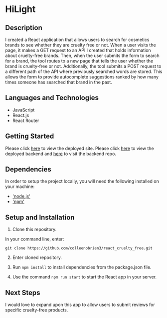# HiLight

## Description

I created a React application that allows users to search for cosmetics brands to see whether they are cruelty free or not. When a user visits the page, it makes a GET request to an API I created that holds information about cruelty-free brands. Then, when the user submits the form to search for a brand, the tool routes to a new page that tells the user whether the brand is cruelty-free or not. Additionally, the tool submits a POST request to a different path of the API where previously searched words are stored. This allows the form to provide autocomplete suggestions ranked by how many times someone has searched that brand in the past.

## Languages and Technologies

- JavaScript
- React.js
- React Router

## Getting Started

Please click [here](https://hilight.netlify.app/) to view the deployed site. Please click [here](https://arcane-brook-10088.herokuapp.com) to view the deployed backend and [here](https://github.com/colleenobrien3/makeupupi) to visit the backend repo.

## Dependencies

In order to setup the project locally, you will need the following installed on your machine:

- ['node.js'](https://nodejs.org/en/download/)
- ['npm'](https://www.npmjs.com/get-npm)

## Setup and Installation

1. Clone this repository.

In your command line, enter:

```
git clone https://github.com/colleenobrien3/react_cruelty_free.git
```

2. Enter cloned repository.

3. Run `npm install` to install dependencies from the package.json file.

4. Use the command `npm run start` to start the React app in your server.

## Next Steps

I would love to expand upon this app to allow users to submit reviews for specific cruelty-free products.
